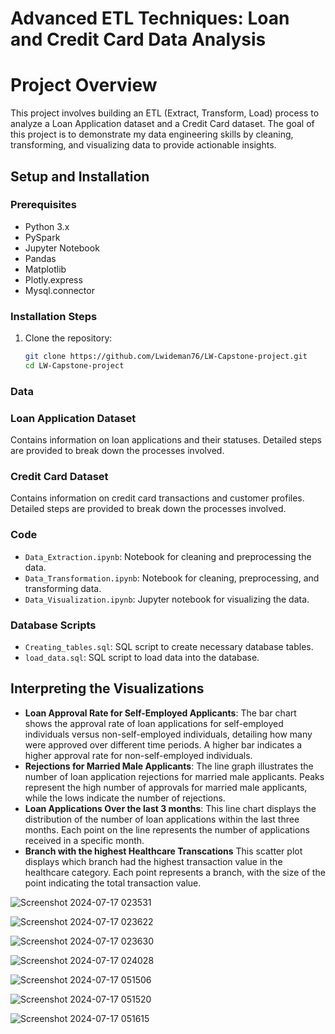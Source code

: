 # Advanced ETL Techniques: Loan and Credit Card Data Analysis

# Project Overview

This project involves building an ETL (Extract, Transform, Load) process to analyze a Loan Application dataset and a Credit Card dataset. The goal of this project is to demonstrate my data engineering skills by cleaning, transforming, and visualizing data to provide actionable insights.


## Setup and Installation

### Prerequisites
- Python 3.x
- PySpark
- Jupyter Notebook
- Pandas
- Matplotlib
- Plotly.express
- Mysql.connector 

### Installation Steps
1. Clone the repository:
   ```bash
   git clone https://github.com/Lwideman76/LW-Capstone-project.git
   cd LW-Capstone-project

### Data

### Loan Application Dataset
Contains information on loan applications and their statuses. Detailed steps are provided to break down the processes involved.

### Credit Card Dataset
Contains information on credit card transactions and customer profiles. Detailed steps are provided to break down the processes involved.

### Code
- `Data_Extraction.ipynb`: Notebook for cleaning and preprocessing the data.
- `Data_Transformation.ipynb`: Notebook for cleaning, preprocessing, and transforming data.
- `Data_Visualization.ipynb`: Jupyter notebook for visualizing the data.

### Database Scripts
- `Creating_tables.sql`: SQL script to create necessary database tables.
- `load_data.sql`: SQL script to load data into the database.

## Interpreting the Visualizations

- **Loan Approval Rate for Self-Employed Applicants**: The bar chart shows the approval rate of loan applications for self-employed individuals versus non-self-employed individuals, detailing how many were approved over different time periods. A higher bar indicates a higher approval rate for non-self-employed individuals.
- **Rejections for Married Male Applicants**: The line graph illustrates the number of loan application rejections for married male applicants. Peaks represent the high number of approvals for married male applicants, while the lows indicate the number of rejections.
- **Loan Applications Over the last 3 months**: This line chart displays the distribution of the number of loan applications within the last three months. Each point on the line represents the number of applications received in a specific month.
- **Branch with the highest Healthcare Transcations** This scatter plot displays which branch had the highest transaction value in the healthcare category. Each point represents a branch, with the size of the point indicating the total transaction value.


![Screenshot 2024-07-17 023531](https://github.com/user-attachments/assets/93d3cc28-6508-4070-990b-af86c950c66a)


![Screenshot 2024-07-17 023622](https://github.com/user-attachments/assets/1562737a-6c73-444b-a670-38623b9389b5)

![Screenshot 2024-07-17 023630](https://github.com/user-attachments/assets/710bbeb8-ed5b-4af2-acd1-9066ea94e477)


![Screenshot 2024-07-17 024028](https://github.com/user-attachments/assets/cfbf6e64-458f-4917-a513-4bd11ee48e93)


![Screenshot 2024-07-17 051506](https://github.com/user-attachments/assets/252f4789-6304-42ff-bfff-48876b1547f5)


![Screenshot 2024-07-17 051520](https://github.com/user-attachments/assets/b2e5c3be-0248-447c-9465-20f3ce80434d)


![Screenshot 2024-07-17 051615](https://github.com/user-attachments/assets/ede55c94-be8f-4a38-82de-e18e0f0c0b3a)
